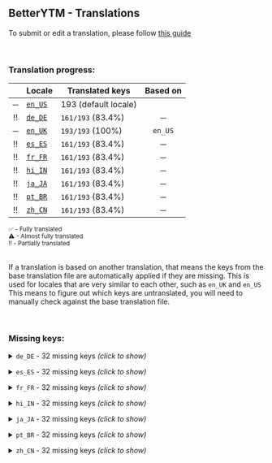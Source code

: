 <!--
    !!!!!!!!!!!!!!!!!!!!!!!!!!!!!!!!!!!!!!!!!!!!!!!!!!!!!!
    !!             THIS IS A GENERATED FILE             !!
    !!    all changes will be overwritten next build    !!
    !! only edit in `src/tools/tr-progress-template.md` !!
    !!!!!!!!!!!!!!!!!!!!!!!!!!!!!!!!!!!!!!!!!!!!!!!!!!!!!!
-->







## BetterYTM - Translations
To submit or edit a translation, please follow [this guide](../../contributing.md#submitting-translations)

<br>

### Translation progress:
| &nbsp; | Locale | Translated keys | Based on |
| :----: | ------ | --------------- | :------: |
| ─ | [`en_US`](./en_US.json) | 193 (default locale) |  |
| ‼️ | [`de_DE`](./de_DE.json) | `161/193` (83.4%) | ─ |
| ─ | [`en_UK`](./en_UK.json) | `193/193` (100%) | `en_US` |
| ‼️ | [`es_ES`](./es_ES.json) | `161/193` (83.4%) | ─ |
| ‼️ | [`fr_FR`](./fr_FR.json) | `161/193` (83.4%) | ─ |
| ‼️ | [`hi_IN`](./hi_IN.json) | `161/193` (83.4%) | ─ |
| ‼️ | [`ja_JA`](./ja_JA.json) | `161/193` (83.4%) | ─ |
| ‼️ | [`pt_BR`](./pt_BR.json) | `161/193` (83.4%) | ─ |
| ‼️ | [`zh_CN`](./zh_CN.json) | `161/193` (83.4%) | ─ |

<sub>
✅ - Fully translated
</sub><br>
<sub>
⚠ - Almost fully translated
</sub><br>
<sub>
‼️ - Partially translated
</sub><br>

<br>

If a translation is based on another translation, that means the keys from the base translation file are automatically applied if they are missing. This is used for locales that are very similar to each other, such as `en_UK` and `en_US`  
This means to figure out which keys are untranslated, you will need to manually check against the base translation file.

<br>

### Missing keys:

<details><summary><code>de_DE</code> - 32 missing keys <i>(click to show)</i></summary><br>

| Key | English text |
| --- | ------------ |
| `copy_hidden_value` | `Copy hidden value` |
| `copy_hidden_tooltip` | `Click to copy the hidden value - this is sensitive data ⚠️` |
| `volume_shared_tooltip` | `Volume level is shared between tabs - disable in the configuration menu` |
| `active_mode_display` | `%1 Mode` |
| `active_mode_tooltip-1` | `The %1 is currently active` |
| `active_mode_tooltip-n` | `The %1 are currently active` |
| `dev_mode` | `Developer mode` |
| `dev_mode_short` | `Dev` |
| `advanced_mode_short` | `Advanced` |
| `thumbnail_overlay_behavior_never` | `Never` |
| `thumbnail_overlay_behavior_videos_only` | `Only for videos` |
| `thumbnail_overlay_behavior_songs_only` | `Only for songs` |
| `thumbnail_overlay_behavior_always` | `Always` |
| `thumbnail_overlay_toggle_btn_tooltip_hide` | `Disable the thumbnail overlay - middle-click or shift-click to open in a new tab` |
| `thumbnail_overlay_toggle_btn_tooltip_show` | `Enable the thumbnail overlay - middle-click or shift-click to open in a new tab` |
| `thumbnail_overlay_indicator_tooltip` | `The thumbnail overlay is currently active` |
| `feature_category_volume` | `Volume` |
| `feature_desc_volumeSharedBetweenTabs` | `Should the set volume be shared between tabs and remembered between sessions?` |
| `feature_helptext_volumeSharedBetweenTabs` | `If you change the volume in one tab, the volume level will be set to the same value in all other tabs that have this feature enabled.\nThis value will be remembered and restored across sessions, until disabled.` |
| `feature_desc_setInitialTabVolume` | `Sets the volume level to a specific value once when opening the site` |
| `feature_warning_setInitialTabVolume_volumeSharedBetweenTabs_incompatible` | `This feature is incompatible with the "Volume level shared between tabs" feature and will be ignored while using the shared volume feature!` |
| `feature_desc_initialTabVolumeLevel` | `The value to set the volume level to when opening the site` |
| `feature_desc_thumbnailOverlayBehavior` | `When to show the thumbnail as an overlay over the video player` |
| `feature_helptext_thumbnailOverlayBehavior` | `The thumbnail overlay will be shown over top of the currently playing video or song.\nThis will not save any bandwidth as the video will still be loaded and played in the background!` |
| `feature_desc_thumbnailOverlayToggleBtnShown` | `Add a button to the media controls to manually toggle the thumbnail overlay` |
| `feature_helptext_thumbnailOverlayToggleBtnShown` | `This button will allow you to manually toggle the thumbnail overlay on and off.\nOnce a new video or song starts playing, the default state will be restored.\nHold shift while clicking or press the middle mouse button to open the thumbnail of the highest quality in a new tab.` |
| `feature_desc_thumbnailOverlayShowIndicator` | `Show an indicator in the bottom right corner of the thumbnail overlay while it's active?` |
| `feature_desc_rememberSongTimeDuration` | `How long in seconds to remember the song's time for after it was last played` |
| `feature_desc_rememberSongTimeReduction` | `How many seconds to subtract when restoring the time of a remembered song` |
| `feature_helptext_rememberSongTimeReduction` | `When restoring the time of a song that was remembered, this amount of seconds will be subtracted from the remembered time so you can re-listen to the part that was interrupted.` |
| `feature_desc_rememberSongTimeMinPlayTime` | `Minimum amount of seconds a song needs to be played for its time to be remembered` |
| `plugin_validation_error_no_property` | `No property '%1' with type '%2'` |

<br></details>

<details><summary><code>es_ES</code> - 32 missing keys <i>(click to show)</i></summary><br>

| Key | English text |
| --- | ------------ |
| `copy_hidden_value` | `Copy hidden value` |
| `copy_hidden_tooltip` | `Click to copy the hidden value - this is sensitive data ⚠️` |
| `volume_shared_tooltip` | `Volume level is shared between tabs - disable in the configuration menu` |
| `active_mode_display` | `%1 Mode` |
| `active_mode_tooltip-1` | `The %1 is currently active` |
| `active_mode_tooltip-n` | `The %1 are currently active` |
| `dev_mode` | `Developer mode` |
| `dev_mode_short` | `Dev` |
| `advanced_mode_short` | `Advanced` |
| `thumbnail_overlay_behavior_never` | `Never` |
| `thumbnail_overlay_behavior_videos_only` | `Only for videos` |
| `thumbnail_overlay_behavior_songs_only` | `Only for songs` |
| `thumbnail_overlay_behavior_always` | `Always` |
| `thumbnail_overlay_toggle_btn_tooltip_hide` | `Disable the thumbnail overlay - middle-click or shift-click to open in a new tab` |
| `thumbnail_overlay_toggle_btn_tooltip_show` | `Enable the thumbnail overlay - middle-click or shift-click to open in a new tab` |
| `thumbnail_overlay_indicator_tooltip` | `The thumbnail overlay is currently active` |
| `feature_category_volume` | `Volume` |
| `feature_desc_volumeSharedBetweenTabs` | `Should the set volume be shared between tabs and remembered between sessions?` |
| `feature_helptext_volumeSharedBetweenTabs` | `If you change the volume in one tab, the volume level will be set to the same value in all other tabs that have this feature enabled.\nThis value will be remembered and restored across sessions, until disabled.` |
| `feature_desc_setInitialTabVolume` | `Sets the volume level to a specific value once when opening the site` |
| `feature_warning_setInitialTabVolume_volumeSharedBetweenTabs_incompatible` | `This feature is incompatible with the "Volume level shared between tabs" feature and will be ignored while using the shared volume feature!` |
| `feature_desc_initialTabVolumeLevel` | `The value to set the volume level to when opening the site` |
| `feature_desc_thumbnailOverlayBehavior` | `When to show the thumbnail as an overlay over the video player` |
| `feature_helptext_thumbnailOverlayBehavior` | `The thumbnail overlay will be shown over top of the currently playing video or song.\nThis will not save any bandwidth as the video will still be loaded and played in the background!` |
| `feature_desc_thumbnailOverlayToggleBtnShown` | `Add a button to the media controls to manually toggle the thumbnail overlay` |
| `feature_helptext_thumbnailOverlayToggleBtnShown` | `This button will allow you to manually toggle the thumbnail overlay on and off.\nOnce a new video or song starts playing, the default state will be restored.\nHold shift while clicking or press the middle mouse button to open the thumbnail of the highest quality in a new tab.` |
| `feature_desc_thumbnailOverlayShowIndicator` | `Show an indicator in the bottom right corner of the thumbnail overlay while it's active?` |
| `feature_desc_rememberSongTimeDuration` | `How long in seconds to remember the song's time for after it was last played` |
| `feature_desc_rememberSongTimeReduction` | `How many seconds to subtract when restoring the time of a remembered song` |
| `feature_helptext_rememberSongTimeReduction` | `When restoring the time of a song that was remembered, this amount of seconds will be subtracted from the remembered time so you can re-listen to the part that was interrupted.` |
| `feature_desc_rememberSongTimeMinPlayTime` | `Minimum amount of seconds a song needs to be played for its time to be remembered` |
| `plugin_validation_error_no_property` | `No property '%1' with type '%2'` |

<br></details>

<details><summary><code>fr_FR</code> - 32 missing keys <i>(click to show)</i></summary><br>

| Key | English text |
| --- | ------------ |
| `copy_hidden_value` | `Copy hidden value` |
| `copy_hidden_tooltip` | `Click to copy the hidden value - this is sensitive data ⚠️` |
| `volume_shared_tooltip` | `Volume level is shared between tabs - disable in the configuration menu` |
| `active_mode_display` | `%1 Mode` |
| `active_mode_tooltip-1` | `The %1 is currently active` |
| `active_mode_tooltip-n` | `The %1 are currently active` |
| `dev_mode` | `Developer mode` |
| `dev_mode_short` | `Dev` |
| `advanced_mode_short` | `Advanced` |
| `thumbnail_overlay_behavior_never` | `Never` |
| `thumbnail_overlay_behavior_videos_only` | `Only for videos` |
| `thumbnail_overlay_behavior_songs_only` | `Only for songs` |
| `thumbnail_overlay_behavior_always` | `Always` |
| `thumbnail_overlay_toggle_btn_tooltip_hide` | `Disable the thumbnail overlay - middle-click or shift-click to open in a new tab` |
| `thumbnail_overlay_toggle_btn_tooltip_show` | `Enable the thumbnail overlay - middle-click or shift-click to open in a new tab` |
| `thumbnail_overlay_indicator_tooltip` | `The thumbnail overlay is currently active` |
| `feature_category_volume` | `Volume` |
| `feature_desc_volumeSharedBetweenTabs` | `Should the set volume be shared between tabs and remembered between sessions?` |
| `feature_helptext_volumeSharedBetweenTabs` | `If you change the volume in one tab, the volume level will be set to the same value in all other tabs that have this feature enabled.\nThis value will be remembered and restored across sessions, until disabled.` |
| `feature_desc_setInitialTabVolume` | `Sets the volume level to a specific value once when opening the site` |
| `feature_warning_setInitialTabVolume_volumeSharedBetweenTabs_incompatible` | `This feature is incompatible with the "Volume level shared between tabs" feature and will be ignored while using the shared volume feature!` |
| `feature_desc_initialTabVolumeLevel` | `The value to set the volume level to when opening the site` |
| `feature_desc_thumbnailOverlayBehavior` | `When to show the thumbnail as an overlay over the video player` |
| `feature_helptext_thumbnailOverlayBehavior` | `The thumbnail overlay will be shown over top of the currently playing video or song.\nThis will not save any bandwidth as the video will still be loaded and played in the background!` |
| `feature_desc_thumbnailOverlayToggleBtnShown` | `Add a button to the media controls to manually toggle the thumbnail overlay` |
| `feature_helptext_thumbnailOverlayToggleBtnShown` | `This button will allow you to manually toggle the thumbnail overlay on and off.\nOnce a new video or song starts playing, the default state will be restored.\nHold shift while clicking or press the middle mouse button to open the thumbnail of the highest quality in a new tab.` |
| `feature_desc_thumbnailOverlayShowIndicator` | `Show an indicator in the bottom right corner of the thumbnail overlay while it's active?` |
| `feature_desc_rememberSongTimeDuration` | `How long in seconds to remember the song's time for after it was last played` |
| `feature_desc_rememberSongTimeReduction` | `How many seconds to subtract when restoring the time of a remembered song` |
| `feature_helptext_rememberSongTimeReduction` | `When restoring the time of a song that was remembered, this amount of seconds will be subtracted from the remembered time so you can re-listen to the part that was interrupted.` |
| `feature_desc_rememberSongTimeMinPlayTime` | `Minimum amount of seconds a song needs to be played for its time to be remembered` |
| `plugin_validation_error_no_property` | `No property '%1' with type '%2'` |

<br></details>

<details><summary><code>hi_IN</code> - 32 missing keys <i>(click to show)</i></summary><br>

| Key | English text |
| --- | ------------ |
| `copy_hidden_value` | `Copy hidden value` |
| `copy_hidden_tooltip` | `Click to copy the hidden value - this is sensitive data ⚠️` |
| `volume_shared_tooltip` | `Volume level is shared between tabs - disable in the configuration menu` |
| `active_mode_display` | `%1 Mode` |
| `active_mode_tooltip-1` | `The %1 is currently active` |
| `active_mode_tooltip-n` | `The %1 are currently active` |
| `dev_mode` | `Developer mode` |
| `dev_mode_short` | `Dev` |
| `advanced_mode_short` | `Advanced` |
| `thumbnail_overlay_behavior_never` | `Never` |
| `thumbnail_overlay_behavior_videos_only` | `Only for videos` |
| `thumbnail_overlay_behavior_songs_only` | `Only for songs` |
| `thumbnail_overlay_behavior_always` | `Always` |
| `thumbnail_overlay_toggle_btn_tooltip_hide` | `Disable the thumbnail overlay - middle-click or shift-click to open in a new tab` |
| `thumbnail_overlay_toggle_btn_tooltip_show` | `Enable the thumbnail overlay - middle-click or shift-click to open in a new tab` |
| `thumbnail_overlay_indicator_tooltip` | `The thumbnail overlay is currently active` |
| `feature_category_volume` | `Volume` |
| `feature_desc_volumeSharedBetweenTabs` | `Should the set volume be shared between tabs and remembered between sessions?` |
| `feature_helptext_volumeSharedBetweenTabs` | `If you change the volume in one tab, the volume level will be set to the same value in all other tabs that have this feature enabled.\nThis value will be remembered and restored across sessions, until disabled.` |
| `feature_desc_setInitialTabVolume` | `Sets the volume level to a specific value once when opening the site` |
| `feature_warning_setInitialTabVolume_volumeSharedBetweenTabs_incompatible` | `This feature is incompatible with the "Volume level shared between tabs" feature and will be ignored while using the shared volume feature!` |
| `feature_desc_initialTabVolumeLevel` | `The value to set the volume level to when opening the site` |
| `feature_desc_thumbnailOverlayBehavior` | `When to show the thumbnail as an overlay over the video player` |
| `feature_helptext_thumbnailOverlayBehavior` | `The thumbnail overlay will be shown over top of the currently playing video or song.\nThis will not save any bandwidth as the video will still be loaded and played in the background!` |
| `feature_desc_thumbnailOverlayToggleBtnShown` | `Add a button to the media controls to manually toggle the thumbnail overlay` |
| `feature_helptext_thumbnailOverlayToggleBtnShown` | `This button will allow you to manually toggle the thumbnail overlay on and off.\nOnce a new video or song starts playing, the default state will be restored.\nHold shift while clicking or press the middle mouse button to open the thumbnail of the highest quality in a new tab.` |
| `feature_desc_thumbnailOverlayShowIndicator` | `Show an indicator in the bottom right corner of the thumbnail overlay while it's active?` |
| `feature_desc_rememberSongTimeDuration` | `How long in seconds to remember the song's time for after it was last played` |
| `feature_desc_rememberSongTimeReduction` | `How many seconds to subtract when restoring the time of a remembered song` |
| `feature_helptext_rememberSongTimeReduction` | `When restoring the time of a song that was remembered, this amount of seconds will be subtracted from the remembered time so you can re-listen to the part that was interrupted.` |
| `feature_desc_rememberSongTimeMinPlayTime` | `Minimum amount of seconds a song needs to be played for its time to be remembered` |
| `plugin_validation_error_no_property` | `No property '%1' with type '%2'` |

<br></details>

<details><summary><code>ja_JA</code> - 32 missing keys <i>(click to show)</i></summary><br>

| Key | English text |
| --- | ------------ |
| `copy_hidden_value` | `Copy hidden value` |
| `copy_hidden_tooltip` | `Click to copy the hidden value - this is sensitive data ⚠️` |
| `volume_shared_tooltip` | `Volume level is shared between tabs - disable in the configuration menu` |
| `active_mode_display` | `%1 Mode` |
| `active_mode_tooltip-1` | `The %1 is currently active` |
| `active_mode_tooltip-n` | `The %1 are currently active` |
| `dev_mode` | `Developer mode` |
| `dev_mode_short` | `Dev` |
| `advanced_mode_short` | `Advanced` |
| `thumbnail_overlay_behavior_never` | `Never` |
| `thumbnail_overlay_behavior_videos_only` | `Only for videos` |
| `thumbnail_overlay_behavior_songs_only` | `Only for songs` |
| `thumbnail_overlay_behavior_always` | `Always` |
| `thumbnail_overlay_toggle_btn_tooltip_hide` | `Disable the thumbnail overlay - middle-click or shift-click to open in a new tab` |
| `thumbnail_overlay_toggle_btn_tooltip_show` | `Enable the thumbnail overlay - middle-click or shift-click to open in a new tab` |
| `thumbnail_overlay_indicator_tooltip` | `The thumbnail overlay is currently active` |
| `feature_category_volume` | `Volume` |
| `feature_desc_volumeSharedBetweenTabs` | `Should the set volume be shared between tabs and remembered between sessions?` |
| `feature_helptext_volumeSharedBetweenTabs` | `If you change the volume in one tab, the volume level will be set to the same value in all other tabs that have this feature enabled.\nThis value will be remembered and restored across sessions, until disabled.` |
| `feature_desc_setInitialTabVolume` | `Sets the volume level to a specific value once when opening the site` |
| `feature_warning_setInitialTabVolume_volumeSharedBetweenTabs_incompatible` | `This feature is incompatible with the "Volume level shared between tabs" feature and will be ignored while using the shared volume feature!` |
| `feature_desc_initialTabVolumeLevel` | `The value to set the volume level to when opening the site` |
| `feature_desc_thumbnailOverlayBehavior` | `When to show the thumbnail as an overlay over the video player` |
| `feature_helptext_thumbnailOverlayBehavior` | `The thumbnail overlay will be shown over top of the currently playing video or song.\nThis will not save any bandwidth as the video will still be loaded and played in the background!` |
| `feature_desc_thumbnailOverlayToggleBtnShown` | `Add a button to the media controls to manually toggle the thumbnail overlay` |
| `feature_helptext_thumbnailOverlayToggleBtnShown` | `This button will allow you to manually toggle the thumbnail overlay on and off.\nOnce a new video or song starts playing, the default state will be restored.\nHold shift while clicking or press the middle mouse button to open the thumbnail of the highest quality in a new tab.` |
| `feature_desc_thumbnailOverlayShowIndicator` | `Show an indicator in the bottom right corner of the thumbnail overlay while it's active?` |
| `feature_desc_rememberSongTimeDuration` | `How long in seconds to remember the song's time for after it was last played` |
| `feature_desc_rememberSongTimeReduction` | `How many seconds to subtract when restoring the time of a remembered song` |
| `feature_helptext_rememberSongTimeReduction` | `When restoring the time of a song that was remembered, this amount of seconds will be subtracted from the remembered time so you can re-listen to the part that was interrupted.` |
| `feature_desc_rememberSongTimeMinPlayTime` | `Minimum amount of seconds a song needs to be played for its time to be remembered` |
| `plugin_validation_error_no_property` | `No property '%1' with type '%2'` |

<br></details>

<details><summary><code>pt_BR</code> - 32 missing keys <i>(click to show)</i></summary><br>

| Key | English text |
| --- | ------------ |
| `copy_hidden_value` | `Copy hidden value` |
| `copy_hidden_tooltip` | `Click to copy the hidden value - this is sensitive data ⚠️` |
| `volume_shared_tooltip` | `Volume level is shared between tabs - disable in the configuration menu` |
| `active_mode_display` | `%1 Mode` |
| `active_mode_tooltip-1` | `The %1 is currently active` |
| `active_mode_tooltip-n` | `The %1 are currently active` |
| `dev_mode` | `Developer mode` |
| `dev_mode_short` | `Dev` |
| `advanced_mode_short` | `Advanced` |
| `thumbnail_overlay_behavior_never` | `Never` |
| `thumbnail_overlay_behavior_videos_only` | `Only for videos` |
| `thumbnail_overlay_behavior_songs_only` | `Only for songs` |
| `thumbnail_overlay_behavior_always` | `Always` |
| `thumbnail_overlay_toggle_btn_tooltip_hide` | `Disable the thumbnail overlay - middle-click or shift-click to open in a new tab` |
| `thumbnail_overlay_toggle_btn_tooltip_show` | `Enable the thumbnail overlay - middle-click or shift-click to open in a new tab` |
| `thumbnail_overlay_indicator_tooltip` | `The thumbnail overlay is currently active` |
| `feature_category_volume` | `Volume` |
| `feature_desc_volumeSharedBetweenTabs` | `Should the set volume be shared between tabs and remembered between sessions?` |
| `feature_helptext_volumeSharedBetweenTabs` | `If you change the volume in one tab, the volume level will be set to the same value in all other tabs that have this feature enabled.\nThis value will be remembered and restored across sessions, until disabled.` |
| `feature_desc_setInitialTabVolume` | `Sets the volume level to a specific value once when opening the site` |
| `feature_warning_setInitialTabVolume_volumeSharedBetweenTabs_incompatible` | `This feature is incompatible with the "Volume level shared between tabs" feature and will be ignored while using the shared volume feature!` |
| `feature_desc_initialTabVolumeLevel` | `The value to set the volume level to when opening the site` |
| `feature_desc_thumbnailOverlayBehavior` | `When to show the thumbnail as an overlay over the video player` |
| `feature_helptext_thumbnailOverlayBehavior` | `The thumbnail overlay will be shown over top of the currently playing video or song.\nThis will not save any bandwidth as the video will still be loaded and played in the background!` |
| `feature_desc_thumbnailOverlayToggleBtnShown` | `Add a button to the media controls to manually toggle the thumbnail overlay` |
| `feature_helptext_thumbnailOverlayToggleBtnShown` | `This button will allow you to manually toggle the thumbnail overlay on and off.\nOnce a new video or song starts playing, the default state will be restored.\nHold shift while clicking or press the middle mouse button to open the thumbnail of the highest quality in a new tab.` |
| `feature_desc_thumbnailOverlayShowIndicator` | `Show an indicator in the bottom right corner of the thumbnail overlay while it's active?` |
| `feature_desc_rememberSongTimeDuration` | `How long in seconds to remember the song's time for after it was last played` |
| `feature_desc_rememberSongTimeReduction` | `How many seconds to subtract when restoring the time of a remembered song` |
| `feature_helptext_rememberSongTimeReduction` | `When restoring the time of a song that was remembered, this amount of seconds will be subtracted from the remembered time so you can re-listen to the part that was interrupted.` |
| `feature_desc_rememberSongTimeMinPlayTime` | `Minimum amount of seconds a song needs to be played for its time to be remembered` |
| `plugin_validation_error_no_property` | `No property '%1' with type '%2'` |

<br></details>

<details><summary><code>zh_CN</code> - 32 missing keys <i>(click to show)</i></summary><br>

| Key | English text |
| --- | ------------ |
| `copy_hidden_value` | `Copy hidden value` |
| `copy_hidden_tooltip` | `Click to copy the hidden value - this is sensitive data ⚠️` |
| `volume_shared_tooltip` | `Volume level is shared between tabs - disable in the configuration menu` |
| `active_mode_display` | `%1 Mode` |
| `active_mode_tooltip-1` | `The %1 is currently active` |
| `active_mode_tooltip-n` | `The %1 are currently active` |
| `dev_mode` | `Developer mode` |
| `dev_mode_short` | `Dev` |
| `advanced_mode_short` | `Advanced` |
| `thumbnail_overlay_behavior_never` | `Never` |
| `thumbnail_overlay_behavior_videos_only` | `Only for videos` |
| `thumbnail_overlay_behavior_songs_only` | `Only for songs` |
| `thumbnail_overlay_behavior_always` | `Always` |
| `thumbnail_overlay_toggle_btn_tooltip_hide` | `Disable the thumbnail overlay - middle-click or shift-click to open in a new tab` |
| `thumbnail_overlay_toggle_btn_tooltip_show` | `Enable the thumbnail overlay - middle-click or shift-click to open in a new tab` |
| `thumbnail_overlay_indicator_tooltip` | `The thumbnail overlay is currently active` |
| `feature_category_volume` | `Volume` |
| `feature_desc_volumeSharedBetweenTabs` | `Should the set volume be shared between tabs and remembered between sessions?` |
| `feature_helptext_volumeSharedBetweenTabs` | `If you change the volume in one tab, the volume level will be set to the same value in all other tabs that have this feature enabled.\nThis value will be remembered and restored across sessions, until disabled.` |
| `feature_desc_setInitialTabVolume` | `Sets the volume level to a specific value once when opening the site` |
| `feature_warning_setInitialTabVolume_volumeSharedBetweenTabs_incompatible` | `This feature is incompatible with the "Volume level shared between tabs" feature and will be ignored while using the shared volume feature!` |
| `feature_desc_initialTabVolumeLevel` | `The value to set the volume level to when opening the site` |
| `feature_desc_thumbnailOverlayBehavior` | `When to show the thumbnail as an overlay over the video player` |
| `feature_helptext_thumbnailOverlayBehavior` | `The thumbnail overlay will be shown over top of the currently playing video or song.\nThis will not save any bandwidth as the video will still be loaded and played in the background!` |
| `feature_desc_thumbnailOverlayToggleBtnShown` | `Add a button to the media controls to manually toggle the thumbnail overlay` |
| `feature_helptext_thumbnailOverlayToggleBtnShown` | `This button will allow you to manually toggle the thumbnail overlay on and off.\nOnce a new video or song starts playing, the default state will be restored.\nHold shift while clicking or press the middle mouse button to open the thumbnail of the highest quality in a new tab.` |
| `feature_desc_thumbnailOverlayShowIndicator` | `Show an indicator in the bottom right corner of the thumbnail overlay while it's active?` |
| `feature_desc_rememberSongTimeDuration` | `How long in seconds to remember the song's time for after it was last played` |
| `feature_desc_rememberSongTimeReduction` | `How many seconds to subtract when restoring the time of a remembered song` |
| `feature_helptext_rememberSongTimeReduction` | `When restoring the time of a song that was remembered, this amount of seconds will be subtracted from the remembered time so you can re-listen to the part that was interrupted.` |
| `feature_desc_rememberSongTimeMinPlayTime` | `Minimum amount of seconds a song needs to be played for its time to be remembered` |
| `plugin_validation_error_no_property` | `No property '%1' with type '%2'` |

<br></details>
